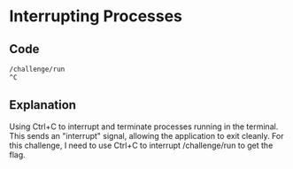 # Interrupting Processes

## Code

```bash
/challenge/run
^C
```
## Explanation

Using Ctrl+C to interrupt and terminate processes running in the terminal.
This sends an "interrupt" signal, allowing the application to exit cleanly.
For this challenge, I need to use Ctrl+C to interrupt /challenge/run to get the flag.
